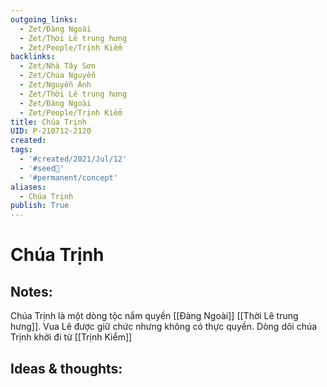 ```yaml
---
outgoing_links:
  - Zet/Đàng Ngoài
  - Zet/Thời Lê trung hưng
  - Zet/People/Trịnh Kiểm
backlinks:
  - Zet/Nhà Tây Sơn
  - Zet/Chúa Nguyễn
  - Zet/Nguyễn Ánh
  - Zet/Thời Lê trung hưng
  - Zet/Đàng Ngoài
  - Zet/People/Trịnh Kiểm
title: Chúa Trịnh
UID: P-210712-2120
created: 
tags:
  - '#created/2021/Jul/12'
  - '#seed🥜'
  - '#permanent/concept'
aliases:
  - Chúa Trịnh
publish: True
---
```

# Chúa Trịnh

## Notes:
Chúa Trịnh là một dòng tộc nắm quyền [[Đàng Ngoài]] [[Thời Lê trung hưng]]. Vua Lê được giữ chức nhưng không có thực quyền.
Dòng dõi chúa Trịnh khởi đi từ [[Trịnh Kiểm]]

## Ideas & thoughts:

